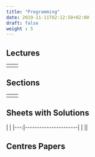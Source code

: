 ```yaml
---
title: "Programming"
date: 2019-11-11T02:12:58+02:00
draft: false
weight : 5
---
```



## Lectures


|  | |
|---:|----------------------|
| || 

## Sections

|  | |
|---:|----------------------|
| || 

## Sheets with Solutions

  | |
|---:|----------------------|
| || 

## Centres Papers 

|  | |
|---:|----------------------|

